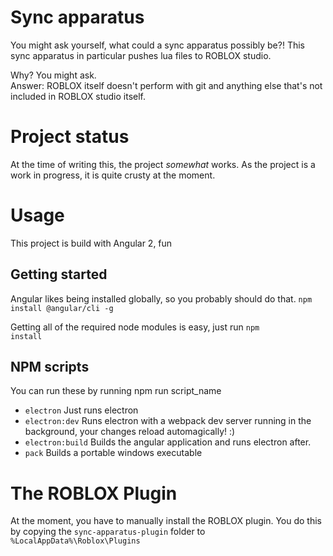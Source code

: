 # Sync apparatus
You might ask yourself, what could a sync apparatus possibly be?!
This sync apparatus in particular pushes lua files to ROBLOX studio.

Why? You might ask.<br>
Answer: ROBLOX itself doesn't perform with git and anything else that's not
included in ROBLOX studio itself.

# Project status
At the time of writing this, the project _somewhat_ works. As the project is a
work in progress, it is quite crusty at the moment.

# Usage
This project is build with Angular 2, fun

## Getting started

Angular likes being installed globally, so you probably should do that.
<code>npm install @angular/cli -g</code>

Getting all of the required node modules is easy, just run
<code>npm install</code>

## NPM scripts
You can run these by running npm run script_name
* <code>electron</code> Just runs electron
* <code>electron:dev</code> Runs electron with a webpack dev server running in
the background, your changes reload automagically! :)
* <code>electron:build</code> Builds the angular application and runs electron
after.
* <code>pack</code> Builds a portable windows executable

# The ROBLOX Plugin
At the moment, you have to manually install the ROBLOX plugin. You do this by
copying the <code>sync-apparatus-plugin</code> folder to <code>%LocalAppData%\\Roblox\\Plugins</code>
